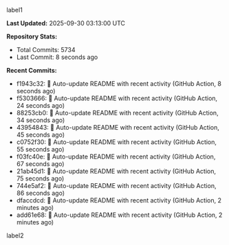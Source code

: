 
label1 
<!-- ACTIVITY_START -->
**Last Updated:** 2025-09-30 03:13:00 UTC

**Repository Stats:**
- Total Commits: 5734
- Last Commit: 8 seconds ago

**Recent Commits:**
- f1943c32: 🤖 Auto-update README with recent activity (GitHub Action, 8 seconds ago)
- f5303666: 🤖 Auto-update README with recent activity (GitHub Action, 24 seconds ago)
- 88253cb0: 🤖 Auto-update README with recent activity (GitHub Action, 34 seconds ago)
- 43954843: 🤖 Auto-update README with recent activity (GitHub Action, 45 seconds ago)
- c0752f30: 🤖 Auto-update README with recent activity (GitHub Action, 55 seconds ago)
- f03fc40e: 🤖 Auto-update README with recent activity (GitHub Action, 67 seconds ago)
- 21ab45d1: 🤖 Auto-update README with recent activity (GitHub Action, 75 seconds ago)
- 744e5af2: 🤖 Auto-update README with recent activity (GitHub Action, 86 seconds ago)
- dfaccdcd: 🤖 Auto-update README with recent activity (GitHub Action, 2 minutes ago)
- add61e68: 🤖 Auto-update README with recent activity (GitHub Action, 2 minutes ago)
<!-- ACTIVITY_END -->

label2
